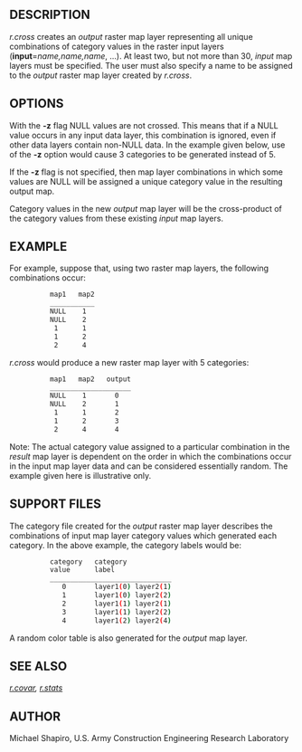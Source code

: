 ## DESCRIPTION

*r.cross* creates an *output* raster map layer representing all unique
combinations of category values in the raster input layers
(**input**=*name,name,name*, ...). At least two, but not more than 30,
*input* map layers must be specified. The user must also specify a name
to be assigned to the *output* raster map layer created by *r.cross*.

## OPTIONS

With the **-z** flag NULL values are not crossed. This means that if a
NULL value occurs in any input data layer, this combination is ignored,
even if other data layers contain non-NULL data. In the example given
below, use of the **-z** option would cause 3 categories to be generated
instead of 5.

If the **-z** flag is not specified, then map layer combinations in
which some values are NULL will be assigned a unique category value in
the resulting output map.

Category values in the new *output* map layer will be the cross-product
of the category values from these existing *input* map layers.

## EXAMPLE

For example, suppose that, using two raster map layers, the following
combinations occur:

```sh
          map1   map2
          ___________
          NULL    1
          NULL    2
           1      1
           1      2
           2      4
```

*r.cross* would produce a new raster map layer with 5 categories:

```sh
          map1   map2   output
          ____________________
          NULL    1       0
          NULL    2       1
           1      1       2
           1      2       3
           2      4       4
```

Note: The actual category value assigned to a particular combination in
the *result* map layer is dependent on the order in which the
combinations occur in the input map layer data and can be considered
essentially random. The example given here is illustrative only.

## SUPPORT FILES

The category file created for the *output* raster map layer describes
the combinations of input map layer category values which generated each
category. In the above example, the category labels would be:

```sh
          category   category
          value      label
          ______________________________
             0       layer1(0) layer2(1)
             1       layer1(0) layer2(2)
             2       layer1(1) layer2(1)
             3       layer1(1) layer2(2)
             4       layer1(2) layer2(4)
```

A random color table is also generated for the *output* map layer.

## SEE ALSO

*[r.covar](r.covar.md), [r.stats](r.stats.md)*

## AUTHOR

Michael Shapiro, U.S. Army Construction Engineering Research Laboratory
